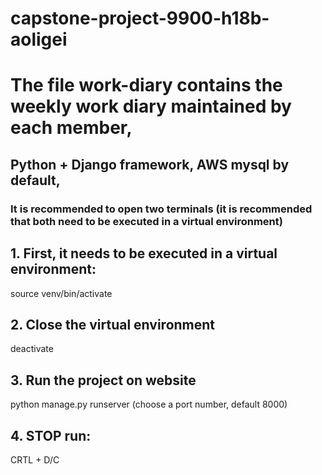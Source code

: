 # capstone-project-9900-h18b-aoligei
# The file work-diary contains the weekly work diary maintained by each member,
## Python + Django framework,  AWS mysql by default, 

### It is recommended to open two terminals (it is recommended that both need to be executed in a virtual environment)
## 1. First, it needs to be executed in a virtual environment:

source venv/bin/activate 


## 2. Close the  virtual environment
deactivate


## 3. Run the  project on website
python manage.py runserver (choose a port number, default 8000)

## 4. STOP run:
CRTL + D/C




